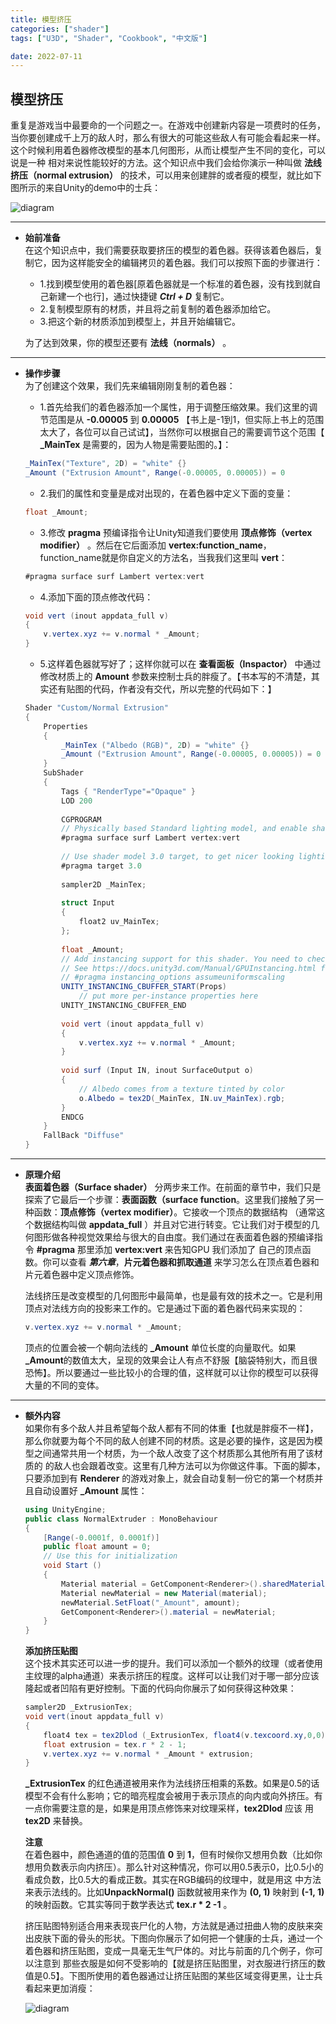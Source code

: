 ```yaml
---
title: 模型挤压
categories: ["shader"]
tags: ["U3D", "Shader", "Cookbook", "中文版"]

date: 2022-07-11
---
```


## 模型挤压  

重复是游戏当中最要命的一个问题之一。在游戏中创建新内容是一项费时的任务，当你要创建成千上万的敌人时，那么有很大的可能这些敌人有可能会看起来一样。这个时候利用着色器修改模型的基本几何图形，从而让模型产生不同的变化，可以说是一种
相对来说性能较好的方法。这个知识点中我们会给你演示一种叫做 **法线挤压（normal extrusion）** 的技术，可以用来创建胖的或者瘦的模型，就比如下图所示的来自Unity的demo中的士兵：  

![diagram](/img/shader_book/diagram62.png)   


***  

- **始前准备**  
    在这个知识点中，我们需要获取要挤压的模型的着色器。获得该着色器后，复制它，因为这样能安全的编辑拷贝的着色器。我们可以按照下面的步骤进行：  
    - 1.找到模型使用的着色器[原着色器就是一个标准的着色器，没有找到就自己新建一个也行]，通过快捷键 ***Ctrl + D*** 复制它。
    - 2.复制模型原有的材质，并且将之前复制的着色器添加给它。
    - 3.把这个新的材质添加到模型上，并且开始编辑它。  

    为了达到效果，你的模型还要有 **法线（normals）** 。


*** 
- **操作步骤**  
    为了创建这个效果，我们先来编辑刚刚复制的着色器：  
    - 1.首先给我们的着色器添加一个属性，用于调整压缩效果。我们这里的调节范围是从 **-0.00005** 到 **0.00005** 【书上是-1到1，但实际上书上的范围太大了，各位可以自己试试】，当然你可以根据自己的需要调节这个范围【 **_MainTex** 是需要的，因为人物是需要贴图的。】：
    ``` c#
    _MainTex("Texture", 2D) = "white" {}
    _Amount ("Extrusion Amount", Range(-0.00005, 0.00005)) = 0
    ```  
        

    - 2.我们的属性和变量是成对出现的，在着色器中定义下面的变量：  
    ``` c# 
    float _Amount;
    ```

    - 3.修改 **pragma** 预编译指令让Unity知道我们要使用 **顶点修饰（vertex modifier）** 。然后在它后面添加 **vertex:function_name**，function_name就是你自定义的方法名，当我我们这里叫 **vert**：  
    ``` c#
    #pragma surface surf Lambert vertex:vert
    ```

    - 4.添加下面的顶点修改代码：
    ``` c#
    void vert (inout appdata_full v) 
    {
        v.vertex.xyz += v.normal * _Amount;
    }
    ```

    - 5.这样着色器就写好了；这样你就可以在 **查看面板（Inspactor）** 中通过修改材质上的 **Amount** 参数来控制士兵的胖瘦了。【书本写的不清楚，其实还有贴图的代码，作者没有交代，所以完整的代码如下：】  
    ``` c#
    Shader "Custom/Normal Extrusion" 
    {
        Properties 
        {
            _MainTex ("Albedo (RGB)", 2D) = "white" {}
            _Amount ("Extrusion Amount", Range(-0.00005, 0.00005)) = 0
        }
        SubShader 
        {
            Tags { "RenderType"="Opaque" }
            LOD 200
            
            CGPROGRAM
            // Physically based Standard lighting model, and enable shadows on all light types
            #pragma surface surf Lambert vertex:vert
            
            // Use shader model 3.0 target, to get nicer looking lighting
            #pragma target 3.0
            
            sampler2D _MainTex;
            
            struct Input 
            {
            	float2 uv_MainTex;
            };
            
            float _Amount;
            // Add instancing support for this shader. You need to check 'Enable Instancing' on materials that use the shader.
            // See https://docs.unity3d.com/Manual/GPUInstancing.html for more information about instancing.
            // #pragma instancing_options assumeuniformscaling
            UNITY_INSTANCING_CBUFFER_START(Props)
            	// put more per-instance properties here
            UNITY_INSTANCING_CBUFFER_END
            
            void vert (inout appdata_full v) 
            {
            	v.vertex.xyz += v.normal * _Amount;
            }
            
            void surf (Input IN, inout SurfaceOutput o) 
            {
            	// Albedo comes from a texture tinted by color
            	o.Albedo = tex2D(_MainTex, IN.uv_MainTex).rgb;
            }
            ENDCG
    	}
        FallBack "Diffuse"
    }
    ```
*** 

- **原理介绍**  
    **表面着色器（Surface shader）** 分两步来工作。在前面的章节中，我们只是探索了它最后一个步骤：**表面函数（surface function**。这里我们接触了另一种函数：**顶点修饰（vertex modifier）**。它接收一个顶点的数据结构
    （通常这个数据结构叫做 **appdata_full** ）并且对它进行转变。它让我们对于模型的几何图形做各种视觉效果给与很大的自由度。我们通过在表面着色器的预编译指令 **#pragma** 那里添加 **vertex:vert** 来告知GPU 我们添加了
    自己的顶点函数。你可以查看 ***第六章***，**片元着色器和抓取通道** 来学习怎么在顶点着色器和片元着色器中定义顶点修饰。  

    法线挤压是改变模型的几何图形中最简单，也是最有效的技术之一。它是利用顶点对法线方向的投影来工作的。它是通过下面的着色器代码来实现的：  
    ``` c#
    v.vertex.xyz += v.normal * _Amount;
    ```  
    顶点的位置会被一个朝向法线的 **_Amount** 单位长度的向量取代。如果 **_Amount**的数值太大，呈现的效果会让人有点不舒服【脑袋特别大，而且很恐怖】。所以要通过一些比较小的合理的值，这样就可以让你的模型可以获得大量的不同的变体。  


***  

- **额外内容**  
    如果你有多个敌人并且希望每个敌人都有不同的体重【也就是胖瘦不一样】，那么你就要为每个不同的敌人创建不同的材质。这是必要的操作，这是因为模型之间通常共用一个材质，为一个敌人改变了这个材质那么其他所有用了该材质的
    的敌人也会跟着改变。这里有几种方法可以为你做这件事。下面的脚本，只要添加到有 **Renderer** 的游戏对象上，就会自动复制一份它的第一个材质并且自动设置好 **_Amount** 属性：  
    ``` c#
    using UnityEngine;
    public class NormalExtruder : MonoBehaviour 
    {
        [Range(-0.0001f, 0.0001f)]
        public float amount = 0;
        // Use this for initialization
        void Start () 
        {
            Material material = GetComponent<Renderer>().sharedMaterial;
            Material newMaterial = new Material(material);
            newMaterial.SetFloat("_Amount", amount);
            GetComponent<Renderer>().material = newMaterial;
        }
    }
    ```

    **添加挤压贴图**  
    这个技术其实还可以进一步的提升。我们可以添加一个额外的纹理（或者使用主纹理的alpha通道）来表示挤压的程度。这样可以让我们对于哪一部分应该隆起或者凹陷有更好控制。下面的代码向你展示了如何获得这种效果：  
    ``` c#
    sampler2D _ExtrusionTex;
    void vert(inout appdata_full v) 
    {
        float4 tex = tex2Dlod (_ExtrusionTex, float4(v.texcoord.xy,0,0));
        float extrusion = tex.r * 2 - 1;
        v.vertex.xyz += v.normal * _Amount * extrusion;
    }
    ``` 
    **_ExtrusionTex** 的红色通道被用来作为法线挤压相乘的系数。如果是0.5的话模型不会有什么影响；它的暗亮程度会被用于表示顶点的向内或向外挤压。有一点你需要注意的是，如果是用顶点修饰来对纹理采样，**tex2Dlod** 应该
    用 **tex2D** 来替换。

    **注意**  
    在着色器中，颜色通道的值的范围值 **0** 到 **1**，但有时候你又想用负数（比如你想用负数表示向内挤压）。那么针对这种情况，你可以用0.5表示0，比0.5小的看成负数，比0.5大的看成正数。其实在RGB编码的纹理中，就是用这
    中方法来表示法线的。比如**UnpackNormal()** 函数就被用来作为 **(0, 1)** 映射到 **(-1, 1)** 的映射函数。它其实等同于数学表达式 **tex.r * 2 -1** 。  

    挤压贴图特别适合用来表现丧尸化的人物，方法就是通过扭曲人物的皮肤来突出皮肤下面的骨头的形状。下图向你展示了如何把一个健康的士兵，通过一个着色器和挤压贴图，变成一具毫无生气尸体的。对比与前面的几个例子，你可以注意到
    那些衣服是如何不受影响的【就是挤压贴图里，对衣服进行挤压的数值是0.5】。下图所使用的着色器通过让挤压贴图的某些区域变得更黑，让士兵看起来更加消瘦：  

    ![diagram](/img/shader_book/diagram63.png)     





